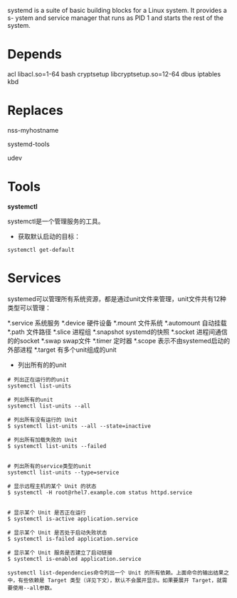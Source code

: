 systemd is a suite of basic building blocks for a Linux system. It provides a s-
ystem and service manager that runs as PID 1 and starts the rest of the system.




Depends
=======

acl libacl.so=1-64
bash
cryptsetup libcryptsetup.so=12-64
dbus
iptables
kbd

Replaces
========

nss-myhostname

systemd-tools

udev


Tools
=====

**systemctl**

systemctl是一个管理服务的工具。



* 获取默认启动的目标：

```
systemctl get-default
```




Services
========



systemed可以管理所有系统资源，都是通过unit文件来管理，unit文件共有12种类型可以管理：

*.service   系统服务
*.device    硬件设备
*.mount     文件系统
*.automount 自动挂载
*.path      文件路径
*.slice     进程组
*.snapshot  systemd的快照
*.socket    进程间通信的的socket
*.swap      swap文件
*.timer     定时器
*.scope     表示不由systemed启动的外部进程
*.target    有多个unit组成的unit


* 列出所有的的unit

```
# 列出正在运行的的unit
systemctl list-units

# 列出所有的unit
systemctl list-units --all

# 列出所有没有运行的 Unit
$ systemctl list-units --all --state=inactive

# 列出所有加载失败的 Unit
$ systemctl list-units --failed


# 列出所有的service类型的unit
systemctl list-units --type=service

# 显示远程主机的某个 Unit 的状态
$ systemctl -H root@rhel7.example.com status httpd.service


# 显示某个 Unit 是否正在运行
$ systemctl is-active application.service

# 显示某个 Unit 是否处于启动失败状态
$ systemctl is-failed application.service

# 显示某个 Unit 服务是否建立了启动链接
$ systemctl is-enabled application.service

systemctl list-dependencies命令列出一个 Unit 的所有依赖。上面命令的输出结果之中，有些依赖是 Target 类型（详见下文），默认不会展开显示。如果要展开 Target，就需要使用--all参数。
```




